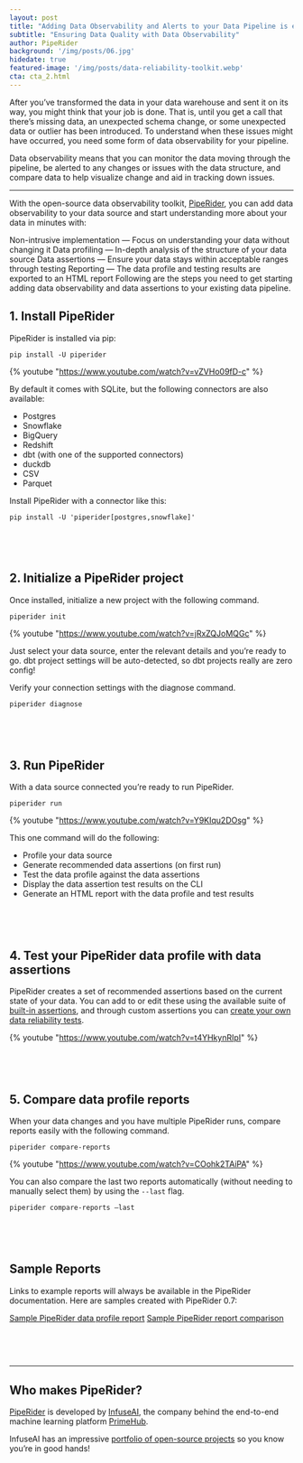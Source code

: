 ```yaml
---
layout: post
title: "Adding Data Observability and Alerts to your Data Pipeline is easier than you think"
subtitle: "Ensuring Data Quality with Data Observability"
author: PipeRider
background: '/img/posts/06.jpg'
hidedate: true
featured-image: '/img/posts/data-reliability-toolkit.webp'
cta: cta_2.html
---
```


After you’ve transformed the data in your data warehouse and sent it on its way, you might think that your job is done. That is, until you get a call that there’s missing data, an unexpected schema change, or some unexpected data or outlier has been introduced. To understand when these issues might have occurred, you need some form of data observability for your pipeline.

Data observability means that you can monitor the data moving through the pipeline, be alerted to any changes or issues with the data structure, and compare data to help visualize change and aid in tracking down issues.

<hr /> 

With the open-source data observability toolkit, [PipeRider](https://piperider.io/?utm_source=piperiderblog&utm_medium=blog), you can add data observability to your data source and start understanding more about your data in minutes with:

Non-intrusive implementation — Focus on understanding your data without changing it
Data profiling — In-depth analysis of the structure of your data source
Data assertions — Ensure your data stays within acceptable ranges through testing
Reporting — The data profile and testing results are exported to an HTML report
Following are the steps you need to get starting adding data observability and data assertions to your existing data pipeline.

## 1. Install PipeRider
PipeRider is installed via pip:
```
pip install -U piperider
```

{% youtube "https://www.youtube.com/watch?v=vZVHo09fD-c" %}

By default it comes with SQLite, but the following connectors are also available:

* Postgres
* Snowflake
* BigQuery
* Redshift
* dbt (with one of the supported connectors)
* duckdb 
* CSV 
* Parquet 
  
Install PipeRider with a connector like this:
```
pip install -U 'piperider[postgres,snowflake]'
```
## 　  
## 2. Initialize a PipeRider project
Once installed, initialize a new project with the following command.

```
piperider init
```

{% youtube "https://www.youtube.com/watch?v=jRxZQJoMQGc" %}

Just select your data source, enter the relevant details and you’re ready to go. dbt project settings will be auto-detected, so dbt projects really are zero config!

Verify your connection settings with the diagnose command.

```
piperider diagnose
```
## 　  
## 3. Run PipeRider
With a data source connected you’re ready to run PipeRider. 

```
piperider run
```

{% youtube "https://www.youtube.com/watch?v=Y9KIqu2DOsg" %}

This one command will do the following:

* Profile your data source
* Generate recommended data assertions (on first run)
* Test the data profile against the data assertions
* Display the data assertion test results on the CLI
* Generate an HTML report with the data profile and test results

## 　    
## 4. Test your PipeRider data profile with data assertions
PipeRider creates a set of recommended assertions based on the current state of your data. You can add to or edit these using the available suite of [built-in assertions](https://docs.piperider.io/cli/data-quality-assertions/assertion-configuration), and through custom assertions you can [create your own data reliability tests](https://blog.piperider.io/define-your-own-data-quality-tests-in-piperider.html).

{% youtube "https://www.youtube.com/watch?v=t4YHkynRIpI" %} 

## 　  
## 5. Compare data profile reports
When your data changes and you have multiple PipeRider runs, compare reports easily with the following command.

```
piperider compare-reports
```

{% youtube "https://www.youtube.com/watch?v=COohk2TAiPA" %} 

You can also compare the last two reports automatically (without needing to manually select them) by using the `--last` flag.

```
piperider compare-reports —last
```

## 　  
## Sample Reports
Links to example reports will always be available in the PipeRider documentation. Here are samples created with PipeRider 0.7:

[Sample PipeRider data profile report](https://piperider-github-readme.s3.ap-northeast-1.amazonaws.com/run-0.7.0/index.html#/)
[Sample PipeRider report comparison](https://piperider-github-readme.s3.ap-northeast-1.amazonaws.com/comparison-0.7.0/index.html)

## 　  
--- 
## Who makes PipeRider?
[PipeRider](https://piperider.io/?utm_source=piperiderblog&utm_medium=blog) is developed by [InfuseAI](https://infuseai.io/), the company behind the end-to-end machine learning platform [PrimeHub](https://www.infuseai.io/primehub-ai-platform).

InfuseAI has an impressive [portfolio of open-source projects](https://github.com/InfuseAI/) so you know you’re in good hands!




